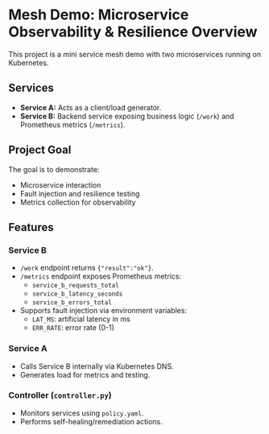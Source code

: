 # Mesh Demo: Microservice Observability & Resilience Overview

This project is a mini service mesh demo with two microservices running on Kubernetes.

## Services

* **Service A:** Acts as a client/load generator.
* **Service B:** Backend service exposing business logic (`/work`) and Prometheus metrics (`/metrics`).

## Project Goal

The goal is to demonstrate:

* Microservice interaction
* Fault injection and resilience testing
* Metrics collection for observability

## Features

### Service B

* `/work` endpoint returns `{"result":"ok"}`.
* `/metrics` endpoint exposes Prometheus metrics:
    * `service_b_requests_total`
    * `service_b_latency_seconds`
    * `service_b_errors_total`
* Supports fault injection via environment variables:
    * `LAT_MS`: artificial latency in ms
    * `ERR_RATE`: error rate (0-1)

### Service A

* Calls Service B internally via Kubernetes DNS.
* Generates load for metrics and testing.

### Controller (`controller.py`)

* Monitors services using `policy.yaml`.
* Performs self-healing/remediation actions.

